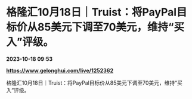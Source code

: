 # 格隆汇10月18日｜Truist：将PayPal目标价从85美元下调至70美元，维持“买入”评级。

**2023-10-18 09:53**

**https://www.gelonghui.com/live/1252362**

格隆汇10月18日｜Truist：将PayPal目标价从85美元下调至70美元，维持“买入”评级。